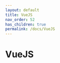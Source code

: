 ```yaml
---
layout: default
title: VueJS
nav_order: 52
has_children: true
permalink: /docs/VueJS
---
```


# VueJS
